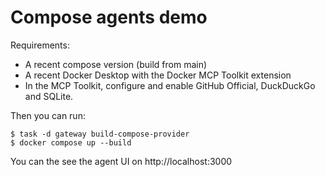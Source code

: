 # Compose agents demo

Requirements:

- A recent compose version (build from main)
- A recent Docker Desktop with the Docker MCP Toolkit extension
- In the MCP Toolkit, configure and enable GitHub Official, DuckDuckGo and SQLite.

Then you can run:

```console
$ task -d gateway build-compose-provider
$ docker compose up --build
```

You can the see the agent UI on http://localhost:3000
